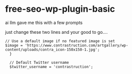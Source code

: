 # free-seo-wp-plugin-basic
ai llm gave me this with a few prompts

just change these two lines and your good to go....


    // Use a default image if no featured image is set
    $image = 'https://www.contrastruction.com/artgallery/wp-content/uploads/contra_icon-150x150-1.jpg';
      }

      // Default Twitter username
      $twitter_username = 'contrastruction';


  
